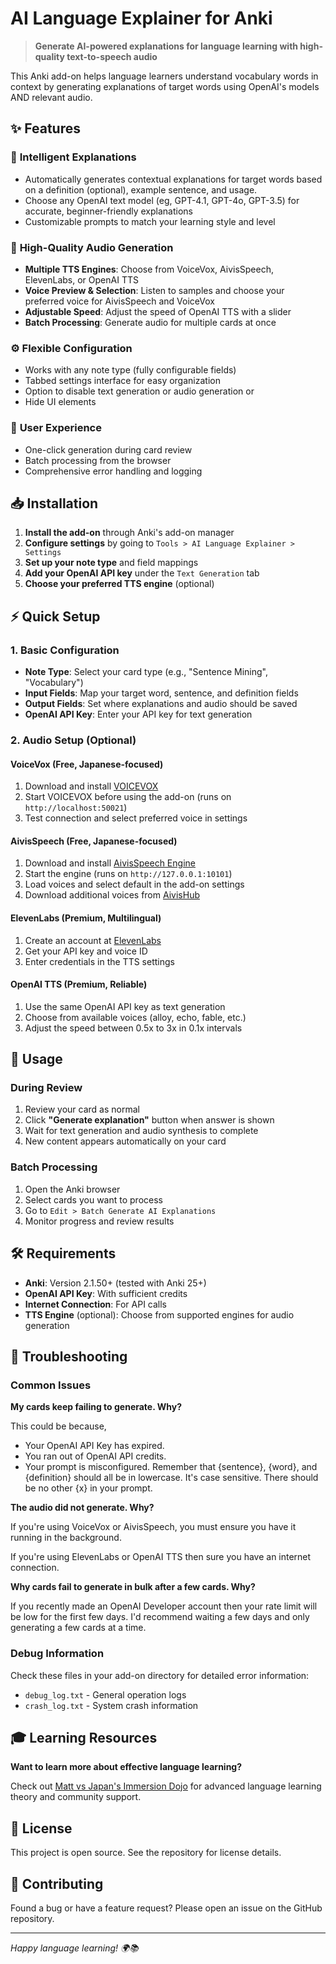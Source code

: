 # AI Language Explainer for Anki

> **Generate AI-powered explanations for language learning with high-quality text-to-speech audio**

This Anki add-on helps language learners understand vocabulary words in context by generating explanations of target words using OpenAI's models AND relevant audio.

## ✨ Features

### 🧠 **Intelligent Explanations**
- Automatically generates contextual explanations for target words based on a definition (optional), example sentence, and usage.
- Choose any OpenAI text model (eg, GPT-4.1, GPT-4o, GPT-3.5) for accurate, beginner-friendly explanations
- Customizable prompts to match your learning style and level

### 🎵 **High-Quality Audio Generation**
- **Multiple TTS Engines**: Choose from VoiceVox, AivisSpeech, ElevenLabs, or OpenAI TTS
- **Voice Preview & Selection**: Listen to samples and choose your preferred voice for AivisSpeech and VoiceVox
- **Adjustable Speed**: Adjust the speed of OpenAI TTS with a slider
- **Batch Processing**: Generate audio for multiple cards at once

### ⚙️ **Flexible Configuration**
- Works with any note type (fully configurable fields)
- Tabbed settings interface for easy organization
- Option to disable text generation or audio generation or
- Hide UI elements

### 🚀 **User Experience**
- One-click generation during card review
- Batch processing from the browser
- Comprehensive error handling and logging

## 📥 Installation

1. **Install the add-on** through Anki's add-on manager
2. **Configure settings** by going to `Tools > AI Language Explainer > Settings`
3. **Set up your note type** and field mappings
4. **Add your OpenAI API key** under the `Text Generation` tab
5. **Choose your preferred TTS engine** (optional)

## ⚡ Quick Setup

### 1. Basic Configuration
- **Note Type**: Select your card type (e.g., "Sentence Mining", "Vocabulary")
- **Input Fields**: Map your target word, sentence, and definition fields
- **Output Fields**: Set where explanations and audio should be saved
- **OpenAI API Key**: Enter your API key for text generation

### 2. Audio Setup (Optional)

#### **VoiceVox** (Free, Japanese-focused)
1. Download and install [VOICEVOX](https://voicevox.hiroshiba.jp/)
2. Start VOICEVOX before using the add-on (runs on `http://localhost:50021`)
3. Test connection and select preferred voice in settings

#### **AivisSpeech** (Free, Japanese-focused)
1. Download and install [AivisSpeech Engine](https://aivis.dev/)
2. Start the engine (runs on `http://127.0.0.1:10101`)
3. Load voices and select default in the add-on settings
4. Download additional voices from [AivisHub](https://aivis.dev/hub)

#### **ElevenLabs** (Premium, Multilingual)
1. Create an account at [ElevenLabs](https://elevenlabs.io/)
2. Get your API key and voice ID
3. Enter credentials in the TTS settings

#### **OpenAI TTS** (Premium, Reliable)
1. Use the same OpenAI API key as text generation
2. Choose from available voices (alloy, echo, fable, etc.)
3. Adjust the speed between 0.5x to 3x in 0.1x intervals

## 🎯 Usage

### During Review
1. Review your card as normal
2. Click **"Generate explanation"** button when answer is shown
3. Wait for text generation and audio synthesis to complete
4. New content appears automatically on your card 

### Batch Processing
1. Open the Anki browser
2. Select cards you want to process
3. Go to `Edit > Batch Generate AI Explanations`
4. Monitor progress and review results

## 🛠️ Requirements

- **Anki**: Version 2.1.50+ (tested with Anki 25+)
- **OpenAI API Key**: With sufficient credits
- **Internet Connection**: For API calls
- **TTS Engine** (optional): Choose from supported engines for audio generation

## 🔧 Troubleshooting

### Common Issues

**My cards keep failing to generate. Why?**

This could be because,
- Your OpenAI API Key has expired.
- You ran out of OpenAI API credits.
- Your prompt is misconfigured. Remember that {sentence}, {word}, and {definition} should all be in lowercase. It's case sensitive. There should be no other {x} in your prompt.

**The audio did not generate. Why?**

If you're using VoiceVox or AivisSpeech, you must ensure you have it running in the background.

If you're using ElevenLabs or OpenAI TTS then sure you have an internet connection.

**Why cards fail to generate in bulk after a few cards. Why?**

If you recently made an OpenAI Developer account then your rate limit will be low for the first few days. I'd recommend waiting a few days and only generating a few cards at a time.

### Debug Information
Check these files in your add-on directory for detailed error information:
- `debug_log.txt` - General operation logs
- `crash_log.txt` - System crash information

## 🎓 Learning Resources

**Want to learn more about effective language learning?**

Check out [Matt vs Japan's Immersion Dojo](https://www.skool.com/mattvsjapan/about?ref=837f80b041cf40e9a3979cd1561a67b2) for advanced language learning theory and community support.

## 📝 License

This project is open source. See the repository for license details.

## 🤝 Contributing

Found a bug or have a feature request? Please open an issue on the GitHub repository.

---

*Happy language learning! 🌍📚* 

